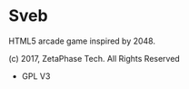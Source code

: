 # Sveb

HTML5 arcade game inspired by 2048.

(c) 2017, ZetaPhase Tech. All Rights Reserved
- GPL V3
